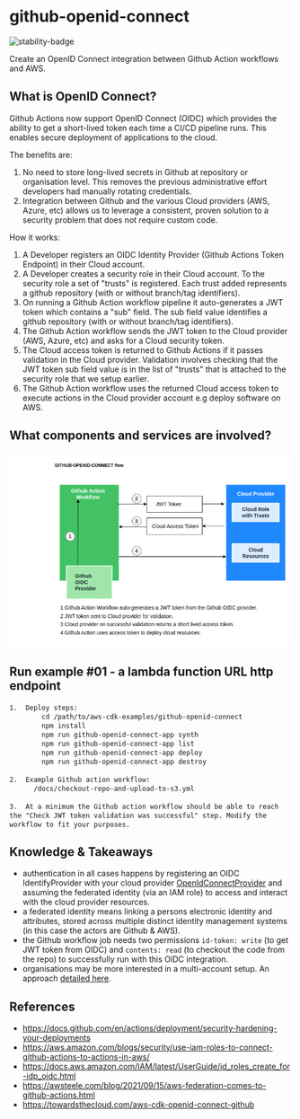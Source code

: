 # github-openid-connect

![stability-badge](https://img.shields.io/badge/stability-Stable-success.svg?style=for-the-badge)

Create an OpenID Connect integration between Github Action workflows and AWS.

## What is OpenID Connect?

Github Actions now support OpenID Connect (OIDC) which provides the ability to get a short-lived token each time a CI/CD pipeline runs. This enables secure deployment of applications to the cloud.

The benefits are:

1. No need to store long-lived secrets in Github at repository or organisation level. This removes the previous administrative effort developers had manually rotating credentials.
2. Integration between Github and the various Cloud providers (AWS, Azure, etc) allows us to leverage a consistent, proven solution to a security problem that does not require custom code.

How it works:

1.  A Developer registers an OIDC Identity Provider (Github Actions Token Endpoint) in their Cloud account.
2.  A Developer creates a security role in their Cloud account. To the security role a set of "trusts" is registered. Each trust added represents a github repository (with or without branch/tag identifiers).
3.  On running a Github Action workflow pipeline it auto-generates a JWT token which contains a "sub" field. The sub field value identifies a github repository (with or without branch/tag identifiers).
4.  The Github Action workflow sends the JWT token to the Cloud provider (AWS, Azure, etc) and asks for a Cloud security token.
5.  The Cloud access token is returned to Github Actions if it passes validation in the Cloud provider. Validation involves checking that the JWT token sub field value is in the list of "trusts" that is attached to the security role that we setup earlier.
6.  The Github Action workflow uses the returned Cloud access token to execute actions in the Cloud provider account e.g deploy software on AWS.


## What components and services are involved?

<img src="./diagram.png" width="550"/>


## Run example #01 - a lambda function URL http endpoint
``` 
1.  Deploy steps:
        cd /path/to/aws-cdk-examples/github-openid-connect
        npm install
        npm run github-openid-connect-app synth
        npm run github-openid-connect-app list
        npm run github-openid-connect-app deploy
        npm run github-openid-connect-app destroy
        
2.  Example Github action workflow:
      /docs/checkout-repo-and-upload-to-s3.yml
    
3.  At a minimum the Github action workflow should be able to reach the "Check JWT token validation was successful" step. Modify the workflow to fit your purposes.
```

## Knowledge & Takeaways
* authentication in all cases happens by registering an OIDC IdentifyProvider with your cloud provider [OpenIdConnectProvider](https://docs.aws.amazon.com/cdk/api/v2/docs/aws-cdk-lib.aws_iam.OpenIdConnectProvider.html)
  and assuming the federated identity (via an IAM role) to access and interact with the cloud provider resources.
* a federated identity means linking a persons electronic identity and attributes, stored across multiple distinct identity management systems (in this case the actors are Github & AWS).
* the Github workflow job needs two permissions `id-token: write` (to get JWT token from OIDC) and `contents: read` (to checkout the code from the repo) to successfully run with this OIDC integration. 
* organisations may be more interested in a multi-account setup. An approach [detailed here](https://dev.to/aws-builders/deploying-aws-cdk-apps-using-short-lived-credentials-and-github-actions-59g6).


## References
* https://docs.github.com/en/actions/deployment/security-hardening-your-deployments
* https://aws.amazon.com/blogs/security/use-iam-roles-to-connect-github-actions-to-actions-in-aws/
* https://docs.aws.amazon.com/IAM/latest/UserGuide/id_roles_create_for-idp_oidc.html
* https://awsteele.com/blog/2021/09/15/aws-federation-comes-to-github-actions.html
* https://towardsthecloud.com/aws-cdk-openid-connect-github
